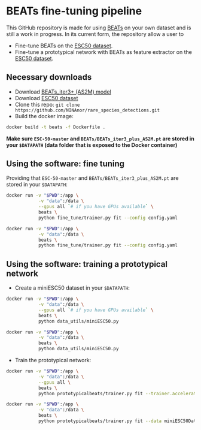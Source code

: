 # BEATs fine-tuning pipeline

This GitHub repository is made for using [BEATs](https://arxiv.org/abs/2212.09058) on your own dataset and is still a work in progress. In its current form, the repository allow a user to

- Fine-tune BEATs on the [ESC50 dataset](https://github.com/karolpiczak/ESC-50).
- Fine-tune a prototypical network with BEATs as feature extractor on the [ESC50 dataset](https://github.com/karolpiczak/ESC-50).

## Necessary downloads

- Download [BEATs_iter3+ (AS2M) model](https://msranlcmtteamdrive.blob.core.windows.net/share/BEATs/BEATs_iter3_plus_AS2M.pt?sv=2020-08-04&st=2022-12-18T10%3A40%3A53Z&se=3022-12-19T10%3A40%3A00Z&sr=b&sp=r&sig=SKBQMA7MRAMFv7Avyu8a4EkFOlkEhf8nF0Jc2wlYd%2B0%3D)
- Download [ESC50 dataset](https://github.com/karoldvl/ESC-50/archive/master.zip)
- Clone this repo: `git clone https://github.com/NINAnor/rare_species_detections.git`
- Build the docker image:

```bash
docker build -t beats -f Dockerfile .
```

**Make sure `ESC-50-master` and `BEATs/BEATs_iter3_plus_AS2M.pt` are stored in your `$DATAPATH` (data folder that is exposed to the Docker container)**

## Using the software: fine tuning

Providing that `ESC-50-master` and `BEATs/BEATs_iter3_plus_AS2M.pt` are stored in your `$DATAPATH`:

```bash
docker run -v "$PWD":/app \
            -v "data":/data \
            --gpus all `# if you have GPUs available` \
            beats \
            python fine_tune/trainer.py fit --config config.yaml
```
```bash
docker run -v "$PWD":/app \
            -v "data":/data \
            beats \
            python fine_tune/trainer.py fit --config config.yaml
```

## Using the software: training a prototypical network

- Create a miniESC50 dataset in your `$DATAPATH`:

```bash
docker run -v "$PWD":/app \
            -v "data":/data \
            --gpus all `# if you have GPUs available` \
            beats \
            python data_utils/miniESC50.py
```
```bash
docker run -v "$PWD":/app \
            -v "data":/data \
            beats \
            python data_utils/miniESC50.py
```

- Train the prototypical network:

```bash
docker run -v "$PWD":/app \
            -v "data":/data \
            --gpus all \
            beats \
            python prototypicalbeats/trainer.py fit --trainer.accelerator gpu --trainer.gpus 1 --data miniESC50DataModule
```
```bash
docker run -v "$PWD":/app \
            -v "data":/data \
            beats \
            python prototypicalbeats/trainer.py fit --data miniESC50DataModule
```